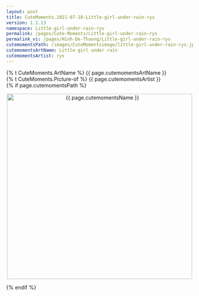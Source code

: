 ```yaml
---
layout: post
title: CuteMoments.2021-07-18-Little-girl-under-rain-rys
version: 1.1.13
namespace: Little-girl-under-rain-rys
permalink: /pages/Cute-Moments/Little-girl-under-rain-rys
permalink_vi: /pages/Hinh-De-Thuong/Little-girl-under-rain-rys
cutemomentsPath: /images/CuteMomentsimage/little-girl-under-rain-rys.jpeg
cutemomentsArtName: Little girl under rain
cutemomentsArtist: rys
---
```


  <div class="picture">
  <div>  {% t CuteMoments.ArtName %} {{ page.cutemomentsArtName }} </div>
  <div>{% t CuteMoments.Picture-of %} {{ page.cutemomentsArtist }}</div>
  {% if page.cutemomentsPath %}<p align="center"> <img width="500" src="{{ page.cutemomentsPath }}" alt="{{ page.cutemomentsName }}"></p> {% endif %}
  </div>
